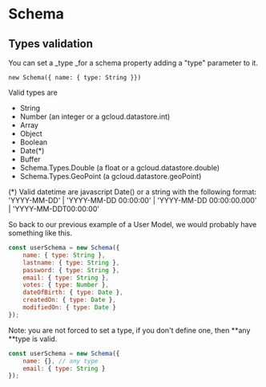 # Schema

## Types validation

You can set a _type _for a schema property adding a "type" parameter to it.

`new Schema({ name: { type: String }})`

Valid types are

* String
* Number \(an integer or a gcloud.datastore.int\)
* Array
* Object
* Boolean
* Date\(\*\)
* Buffer
* Schema.Types.Double \(a float or a gcloud.datastore.double\)
* Schema.Types.GeoPoint \(a gcloud.datastore.geoPoint\)

\(\*\) Valid datetime are javascript Date\(\) or a string with the following format: 'YYYY-MM-DD' \| 'YYYY-MM-DD 00:00:00' \| 'YYYY-MM-DD 00:00:00.000' \| 'YYYY-MM-DDT00:00:00'

So back to our previous example of a User Model, we would probably have something like this.

```js
const userSchema = new Schema({
    name: { type: String },
    lastname: { type: String },
    password: { type: String },
    email: { type: String },
    votes: { type: Number },
    dateOfBirth: { type: Date },
    createdOn: { type: Date },
    modifiedOn: { type: Date }
});
```

Note: you are not forced to set a type, if you don't define one, then **any **type is valid.

```js
const userSchema = new Schema({
    name: {}, // any type
    email: { type: String }
});
```



